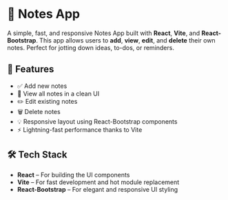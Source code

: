 # 📝 Notes App

A simple, fast, and responsive Notes App built with **React**, **Vite**, and **React-Bootstrap**. This app allows users to **add**, **view**, **edit**, and **delete** their own notes. Perfect for jotting down ideas, to-dos, or reminders.

## 🚀 Features

- ✅ Add new notes
- 📖 View all notes in a clean UI
- ✏️ Edit existing notes
- 🗑️ Delete notes
- 💡 Responsive layout using React-Bootstrap components
- ⚡ Lightning-fast performance thanks to Vite

## 🛠 Tech Stack

- **React** – For building the UI components
- **Vite** – For fast development and hot module replacement
- **React-Bootstrap** – For elegant and responsive UI styling
